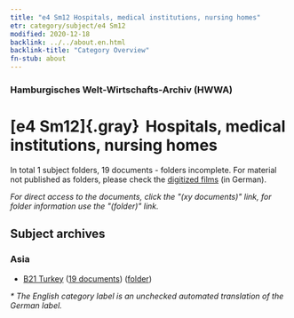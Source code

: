 ```yaml
---
title: "e4 Sm12 Hospitals, medical institutions, nursing homes"
etr: category/subject/e4 Sm12
modified: 2020-12-18
backlink: ../../about.en.html
backlink-title: "Category Overview"
fn-stub: about
---
```


### Hamburgisches Welt-Wirtschafts-Archiv (HWWA)
# [e4 Sm12]{.gray}&#8201; Hospitals, medical institutions, nursing homes&#160; 





In total 1 subject folders, 19 documents - folders incomplete.
For material not published as folders, please check the [digitized films](/film/h1_sh) (in German).

_For direct access to the documents, click the "(xy documents)" link, for folder information use the "(folder)" link._

## Subject archives



### Asia

- [B21 Turkey](../../../geo/about.en.html#B21) (<a href="https://dfg-viewer.de/show/?tx_dlf[id]=https://pm20.zbw.eu/mets/sh/1411xx/141111/1976xx/197658/public.mets.en.xml" target="_blank">19 documents</a>) ([folder](http://purl.org/pressemappe20/folder/sh/141111,197658))


_* The English category label is an unchecked automated translation of the German label._

